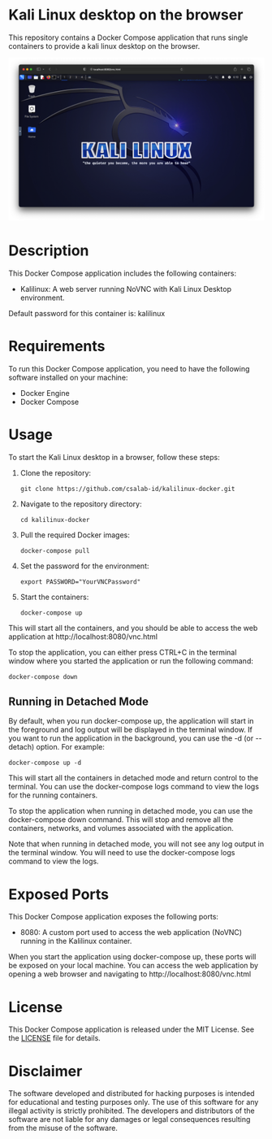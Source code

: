 # Kali Linux desktop on the browser

This repository contains a Docker Compose application that runs single containers to provide a kali linux desktop on the browser.

![Screenshoot](.github/images/screenshoot.png)

# Description

This Docker Compose application includes the following containers:

- Kalilinux: A web server running NoVNC with Kali Linux Desktop environment.

Default password for this container is: kalilinux

# Requirements

To run this Docker Compose application, you need to have the following software installed on your machine:

- Docker Engine
- Docker Compose

# Usage
To start the Kali Linux desktop in a browser, follow these steps:

1. Clone the repository:
    ```
    git clone https://github.com/csalab-id/kalilinux-docker.git
    ```
2. Navigate to the repository directory:
    ```
    cd kalilinux-docker
    ```
3. Pull the required Docker images:
    ```
    docker-compose pull
    ```
4. Set the password for the environment:
    ```
    export PASSWORD="YourVNCPassword"
    ```
5. Start the containers:
    ```
    docker-compose up
    ```

This will start all the containers, and you should be able to access the web application at http://localhost:8080/vnc.html

To stop the application, you can either press CTRL+C in the terminal window where you started the application or run the following command:
```
docker-compose down
```

## Running in Detached Mode

By default, when you run docker-compose up, the application will start in the foreground and log output will be displayed in the terminal window. If you want to run the application in the background, you can use the -d (or --detach) option. For example:
```
docker-compose up -d
```
This will start all the containers in detached mode and return control to the terminal. You can use the docker-compose logs command to view the logs for the running containers.

To stop the application when running in detached mode, you can use the docker-compose down command. This will stop and remove all the containers, networks, and volumes associated with the application.

Note that when running in detached mode, you will not see any log output in the terminal window. You will need to use the docker-compose logs command to view the logs.

# Exposed Ports

This Docker Compose application exposes the following ports:

- 8080: A custom port used to access the web application (NoVNC) running in the Kalilinux container.

When you start the application using docker-compose up, these ports will be exposed on your local machine. You can access the web application by opening a web browser and navigating to http://localhost:8080/vnc.html

# License

This Docker Compose application is released under the MIT License. See the [LICENSE](https://www.mit.edu/~amini/LICENSE.md) file for details.

# Disclaimer

The software developed and distributed for hacking purposes is intended for educational and testing purposes only. The use of this software for any illegal activity is strictly prohibited. The developers and distributors of the software are not liable for any damages or legal consequences resulting from the misuse of the software.